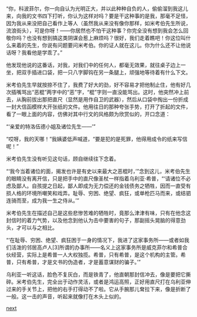 
“你，科波菲尔，你一向自认为光明正大，并以此种种自负的人，偷偷溜到我这儿来，向我的文书四下打听，你认为这样对吗？要是干这种事的是我，那毫不足怪，因为我从来没把自己看作上等人（虽然我从来没有像你那样，如米考伯先生所说，流浪街头），可是你呀！——你居然也不怕干这种事？你完全没有想到我会怎么回敬你吗？也没有想到搞这类阴谋会惹上麻烦吗？很好，我们走着瞧吧！你这位叫什么来着的先生，你说有问题要问米考伯。你的证人就在这儿。你为什么还不让他说话呀？我看他是学乖了。”

他发现他说的这番话，对我，对我们中的任何人，都毫无效果，就往桌子边上一坐，把双手插进口袋，把一只八字脚钩在另一条腿上，顽强地等待着有什么下文。

米考伯先生早就按捺不住了，我费了好大的劲，好不容易才把他制止住，他有好几次插嘴骂出“恶棍”两字中的“恶”字，“棍”字则一直没能骂出。这时，他突然冲上前去，从胸前拔出那把直尺（显然是用作自卫的武器），然后从口袋中掏出一份折成一封大信函模样大开张纸的文件。他用往日的那种夸张手势，打开了折起的文件，看了一眼上面的内容，仿佛对其中行文的风格颇为欣赏似的，开口念道：

“‘亲爱的特洛伍德小姐及诸位先生——’”

“哎呀，我的天哪！”我姨婆低声喊道，“要是犯的是死罪，他得用成令的纸来写信呢！”

米考伯先生没有听见这句话，顾自继续往下念着。

“‘我今当着诸位的面，揭发也许是有史以来最大之恶棍时，’”念到这儿，米考伯先生的眼睛没有离开信，只是把手中的直尺像圣杖一样指着乌利亚·希普，“‘请诸位不必虑及鄙人。自孩提之日起，鄙人即成为无力偿还的金钱债务之牺牲，因而一直受有损人格的环境所嘲笑和戏弄。耻辱、穷困、绝望、疯狂，或单枪匹马而来，或结驷连骑而至，成为我一生之侍从。’”

米考伯先生在描述自己是这些悲惨苦难的牺牲时，竟那么津津有味，只有在他念这封信时的着力气势，以及他念到他认为击中要害的句子，那副摇头晃脑的得意劲头，才可以与之相比。

“‘在耻辱、穷困、绝望、疯狂困于一身的情况下，我进了这家事务所——或者如我们活泼的邻居高卢人[3]所谓的办事所——名义上这家事务所是威克菲尔和希普合伙经营，实际上是希普一人大权独揽。希普，只有希普，是这个机构的主管。希普，只有希普，才是文书的伪造者，才是蓄意谋财的骗子。’”

乌利亚一听这话，脸色不复灰白，而是铁青了，他直朝那封信冲去，像是要把它撕碎。米考伯先生，完全出于动作灵活，或者是鸿运高照，正好用直尺打在乌利亚伸过来的手关节上，把他的右手打得动不了啦。它从手腕那儿耷拉下来，像是折断了一般。这一击的声音，听起来就像打在木头上似的。

[next](page663.md)